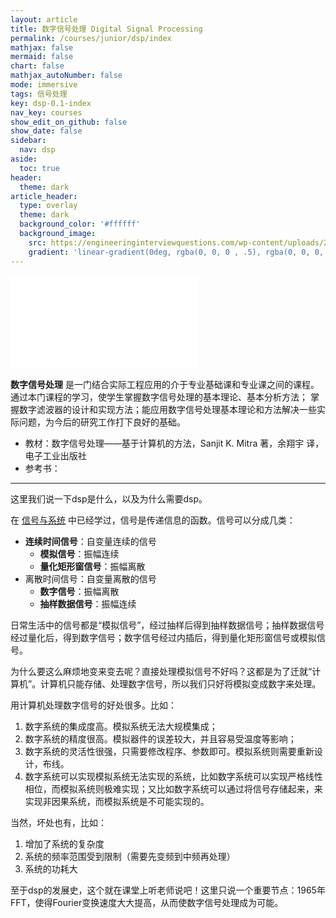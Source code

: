 ```yaml
---
layout: article
title: 数字信号处理 Digital Signal Processing
permalink: /courses/junior/dsp/index
mathjax: false
mermaid: false
chart: false
mathjax_autoNumber: false
mode: immersive
tags: 信号处理
key: dsp-0.1-index
nav_key: courses
show_edit_on_github: false
show_date: false
sidebar:
  nav: dsp
aside:
  toc: true
header:
  theme: dark
article_header:
  type: overlay
  theme: dark
  background_color: '#ffffff'
  background_image:
    src: https://engineeringinterviewquestions.com/wp-content/uploads/2016/07/SIGNALS-and-SYSTEMS-LAB-VIVA-Questions-Answers.jpg
    gradient: 'linear-gradient(0deg, rgba(0, 0, 0 , .5), rgba(0, 0, 0, .5))'
---
```


<!--more-->

<div class="extensions extensions--video">
<iframe src="//player.bilibili.com/player.html?bvid=BV1oK41157om&page=1" 
scrolling="no" frameborder="no" allowfullscreen="true"> </iframe>
</div>

**数字信号处理** 是一门结合实际工程应用的介于专业基础课和专业课之间的课程。通过本门课程的学习，使学生掌握数字信号处理的基本理论、基本分析方法； 掌握数字滤波器的设计和实现方法；能应用数字信号处理基本理论和方法解决一些实际问题，为今后的研究工作打下良好的基础。

* 教材：数字信号处理——基于计算机的方法，Sanjit K. Mitra 著，余翔宇 译，电子工业出版社
* 参考书：

---

这里我们说一下dsp是什么，以及为什么需要dsp。

在 [信号与系统](https://scuteee.com/courses/sophomore/signalandsystem/index) 中已经学过，信号是传递信息的函数。信号可以分成几类：

* **连续时间信号**：自变量连续的信号
    * **模拟信号**：振幅连续
    * **量化矩形窗信号**：振幅离散
* 离散时间信号：自变量离散的信号
    * **数字信号**：振幅离散
    * **抽样数据信号**：振幅连续

日常生活中的信号都是“模拟信号”，经过抽样后得到抽样数据信号；抽样数据信号经过量化后，得到数字信号；数字信号经过内插后，得到量化矩形窗信号或模拟信号。

为什么要这么麻烦地变来变去呢？直接处理模拟信号不好吗？这都是为了迁就“计算机”。计算机只能存储、处理数字信号，所以我们只好将模拟变成数字来处理。

用计算机处理数字信号的好处很多。比如：

1. 数字系统的集成度高。模拟系统无法大规模集成；
2. 数字系统的精度很高。模拟器件的误差较大，并且容易受温度等影响；
3. 数字系统的灵活性很强，只需要修改程序、参数即可。模拟系统则需要重新设计，布线。
4. 数字系统可以实现模拟系统无法实现的系统，比如数字系统可以实现严格线性相位，而模拟系统则极难实现；又比如数字系统可以通过将信号存储起来，来实现非因果系统，而模拟系统是不可能实现的。

当然，坏处也有，比如：

1. 增加了系统的复杂度
2. 系统的频率范围受到限制（需要先变频到中频再处理）
3. 系统的功耗大

至于dsp的发展史，这个就在课堂上听老师说吧！这里只说一个重要节点：1965年 FFT，使得Fourier变换速度大大提高，从而使数字信号处理成为可能。